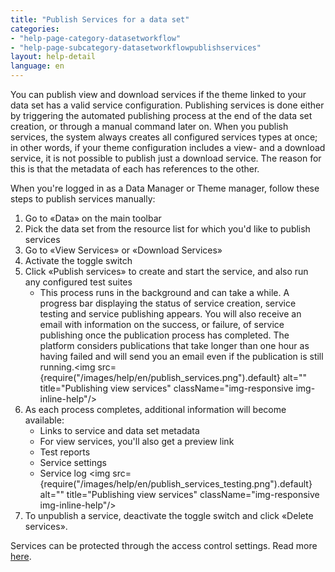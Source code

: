 ```yaml
---
title: "Publish Services for a data set"
categories:
- "help-page-category-datasetworkflow"
- "help-page-subcategory-datasetworkflowpublishservices"
layout: help-detail
language: en
---
```


You can publish view and download services if the theme linked to your data set has a valid service configuration. Publishing services is done either by triggering the automated publishing process at the end of the data set creation, or through a manual command later on. When you publish services, the system always creates all configured services types at once; in other words, if your theme configuration includes a view- and a download service, it is not possible to publish just a download service. The reason for this is that the metadata of each has references to the other.

When you're logged in as a Data Manager or Theme manager, follow these steps to publish services manually:

1.	Go to &laquo;Data&raquo; on the main toolbar
2.	Pick the data set from the resource list for which you'd like to publish services
3.	Go to &laquo;View Services&raquo; or &laquo;Download Services&raquo;
4.	Activate the toggle switch
5.  Click &laquo;Publish services&raquo; to create and start the service, and also run any configured test suites
    *	This process runs in the background and can take a while. A progress bar displaying the status of service creation, service testing and service publishing appears. You will also receive an email with information on the success, or failure, of service publishing once the publication process has completed. The platform considers publications that take longer than one hour as having failed and will send you an email even if the publication is still running.<img src={require("/images/help/en/publish_services.png").default} alt="" title="Publishing view services" className="img-responsive img-inline-help"/>
6.	As each process completes, additional information will become available:
    *	Links to service and data set metadata
    *	For view services, you'll also get a preview link
    *	Test reports
    * Service settings
    * Service log <img src={require("/images/help/en/publish_services_testing.png").default} alt="" title="Publishing view services" className="img-responsive img-inline-help"/>
7.	To unpublish a service, deactivate the toggle switch and click &laquo;Delete services&raquo;.

Services can be protected through the access control settings. Read more [here](../../references/data/2018-03-09-reference-data-accesscontrol.md). 
